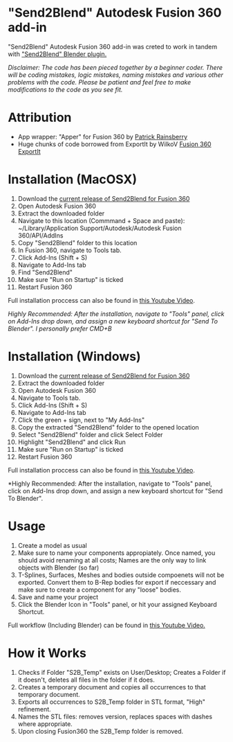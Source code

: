 # "Send2Blend" Autodesk Fusion 360 add-in

"Send2Blend" Autodesk Fusion 360 add-in was creted to work in tandem with ["Send2Blend" Blender plugin.](https://github.com/StudioPetrikas/Send2Blend_Blender)

*Disclaimer: 
The code has been pieced together by a beginner coder. There will be coding mistakes, logic mistakes, naming mistakes and various other problems with the code. Please be patient and feel free to make modifications to the code as you see fit.*

# Attribution
  - App wrapper: "Apper" for Fusion 360 by [Patrick Rainsberry](https://twitter.com/prrainsberry)
  - Huge chunks of code borrowed from ExportIt by WilkoV [Fusion 360 ExportIt](https://github.com/WilkoV/Fusion360_ExportIt)

# Installation (MacOSX)
1. Download the [current release of Send2Blend for Fusion 360](https://github.com/StudioPetrikas/Send2Blend_Fusion360/files/5112152/Send2Blend_Fusion360_v1.0.zip)
2. Open Autodesk Fusion 360
3. Extract the downloaded folder
4. Navigate to this location (Commmand + Space and paste): ~/Library/Application Support/Autodesk/Autodesk Fusion 360/API/AddIns
5. Copy "Send2Blend" folder to this location
6. In Fusion 360, navigate to Tools tab.
7. Click Add-Ins (Shift + S)
8. Navigate to Add-Ins tab
9. Find "Send2Blend"
10. Make sure "Run on Startup" is ticked
11. Restart Fusion 360

Full installation proccess can also be found in [this Youtube Video](https://youtu.be/b_SJ8AmRgg0).

*Highly Recommended: After the installation, navigate to "Tools" panel, click on Add-Ins drop down, and assign a new keyboard shortcut for "Send To Blender". I personally prefer CMD+B*

# Installation (Windows)
1. Download the [current release of Send2Blend for Fusion 360](https://github.com/StudioPetrikas/Send2Blend_Fusion360/files/5112152/Send2Blend_Fusion360_v1.0.zip)
2. Extract the downloaded folder
3. Open Autodesk Fusion 360
4. Navigate to Tools tab.
5. Click Add-Ins (Shift + S)
6. Navigate to Add-Ins tab
7. Click the green + sign, next to "My Add-Ins"
8. Copy the extracted "Send2Blend" folder to the opened location
9. Select "Send2Blend" folder and click Select Folder
10. Highlight "Send2Blend" and click Run
11. Make sure "Run on Startup" is ticked
12. Restart Fusion 360

Full installation proccess can also be found in [this Youtube Video](https://www.youtube.com/watch?v=4qiI8WLwvvU).

*Highly Recommended: After the installation, navigate to "Tools" panel, click on Add-Ins drop down, and assign a new keyboard shortcut for "Send To Blender".




# Usage
1. Create a model as usual
2. Make sure to name your components appropiately. Once named, you should avoid renaming at all costs; Names are the only way to link objects with Blender (so far)
3. T-Splines, Surfaces, Meshes and bodies outside compoenets will not be exported. Convert them to B-Rep bodies for export if neccessary and make sure to create a component for any "loose" bodies.
4. Save and name your project
5. Click the Blender Icon in "Tools" panel, or hit your assigned Keyboard Shortcut.

Full workflow (Including Blender) can be found in [this Youtube Video.](https://www.youtube.com/watch?v=HfhuiakfqBQ)

# How it Works
1. Checks if Folder "S2B_Temp" exists on User/Desktop; Creates a Folder if it doesn't, deletes all files in the folder if it does.
2. Creates a temporary document and copies all occurrences to that temporary document.
3. Exports all occurrences to S2B_Temp folder in STL format, "High" refinement. 
4. Names the STL files: removes version, replaces spaces with dashes where appropriate.
5. Upon closing Fusion360 the S2B_Temp folder is removed.



